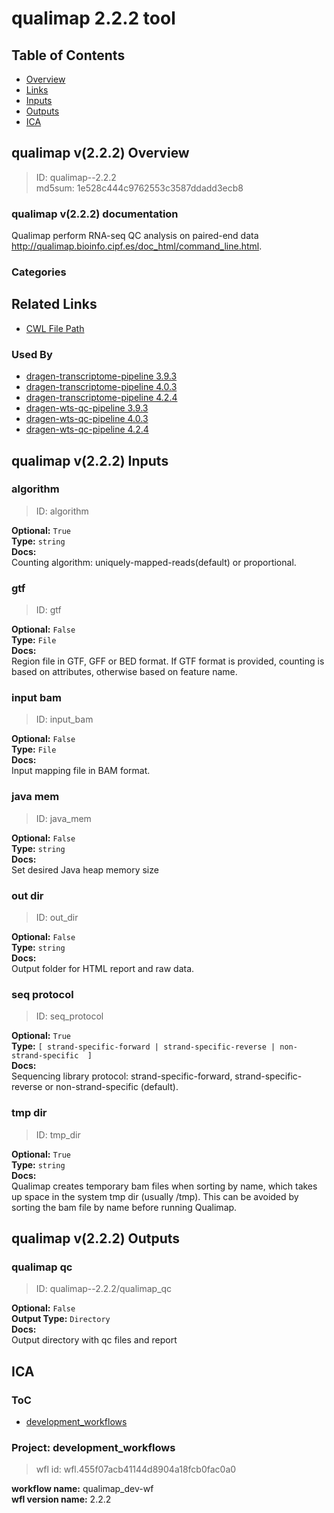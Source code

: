 
qualimap 2.2.2 tool
===================

## Table of Contents
  
- [Overview](#qualimap-v222-overview)  
- [Links](#related-links)  
- [Inputs](#qualimap-v222-inputs)  
- [Outputs](#qualimap-v222-outputs)  
- [ICA](#ica)  


## qualimap v(2.2.2) Overview



  
> ID: qualimap--2.2.2  
> md5sum: 1e528c444c9762553c3587ddadd3ecb8

### qualimap v(2.2.2) documentation
  
Qualimap perform RNA-seq QC analysis on paired-end data http://qualimap.bioinfo.cipf.es/doc_html/command_line.html.

### Categories
  


## Related Links
  
- [CWL File Path](../../../../../../tools/qualimap/2.2.2/qualimap__2.2.2.cwl)  


### Used By
  
- [dragen-transcriptome-pipeline 3.9.3](../../../workflows/dragen-transcriptome-pipeline/3.9.3/dragen-transcriptome-pipeline__3.9.3.md)  
- [dragen-transcriptome-pipeline 4.0.3](../../../workflows/dragen-transcriptome-pipeline/4.0.3/dragen-transcriptome-pipeline__4.0.3.md)  
- [dragen-transcriptome-pipeline 4.2.4](../../../workflows/dragen-transcriptome-pipeline/4.2.4/dragen-transcriptome-pipeline__4.2.4.md)  
- [dragen-wts-qc-pipeline 3.9.3](../../../workflows/dragen-wts-qc-pipeline/3.9.3/dragen-wts-qc-pipeline__3.9.3.md)  
- [dragen-wts-qc-pipeline 4.0.3](../../../workflows/dragen-wts-qc-pipeline/4.0.3/dragen-wts-qc-pipeline__4.0.3.md)  
- [dragen-wts-qc-pipeline 4.2.4](../../../workflows/dragen-wts-qc-pipeline/4.2.4/dragen-wts-qc-pipeline__4.2.4.md)  

  


## qualimap v(2.2.2) Inputs

### algorithm



  
> ID: algorithm
  
**Optional:** `True`  
**Type:** `string`  
**Docs:**  
Counting algorithm:
uniquely-mapped-reads(default) or proportional.


### gtf



  
> ID: gtf
  
**Optional:** `False`  
**Type:** `File`  
**Docs:**  
Region file in GTF, GFF or BED format. 
If GTF format is provided, counting is based on
attributes, otherwise based on feature name.


### input bam



  
> ID: input_bam
  
**Optional:** `False`  
**Type:** `File`  
**Docs:**  
Input mapping file in BAM format.


### java mem



  
> ID: java_mem
  
**Optional:** `False`  
**Type:** `string`  
**Docs:**  
Set desired Java heap memory size


### out dir



  
> ID: out_dir
  
**Optional:** `False`  
**Type:** `string`  
**Docs:**  
Output folder for HTML report and raw data.


### seq protocol



  
> ID: seq_protocol
  
**Optional:** `True`  
**Type:** `[ strand-specific-forward | strand-specific-reverse | non-strand-specific  ]`  
**Docs:**  
Sequencing library protocol:
strand-specific-forward, strand-specific-reverse or 
non-strand-specific (default).


### tmp dir



  
> ID: tmp_dir
  
**Optional:** `True`  
**Type:** `string`  
**Docs:**  
Qualimap creates temporary bam files when sorting by name, which takes up space in the system tmp dir (usually /tmp). 
This can be avoided by sorting the bam file by name before running Qualimap.

  


## qualimap v(2.2.2) Outputs

### qualimap qc



  
> ID: qualimap--2.2.2/qualimap_qc  

  
**Optional:** `False`  
**Output Type:** `Directory`  
**Docs:**  
Output directory with qc files and report
  

  


## ICA

### ToC
  
- [development_workflows](#project-development_workflows)  


### Project: development_workflows


> wfl id: wfl.455f07acb41144d8904a18fcb0fac0a0  

  
**workflow name:** qualimap_dev-wf  
**wfl version name:** 2.2.2  

  

